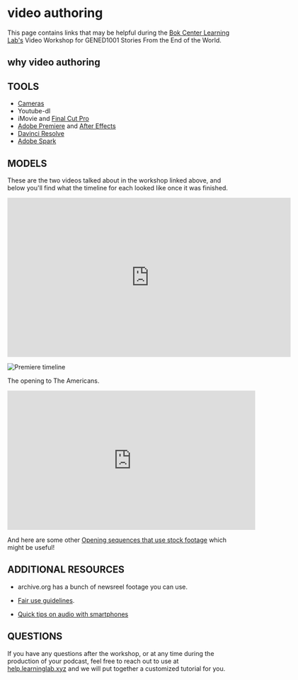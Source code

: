 # video authoring
This page contains links that may be helpful during the [Bok Center Learning Lab's](https://bokcenter.harvard.edu/learning-lab) Video Workshop for GENED1001 Stories From the End of the World.

## why video authoring



## TOOLS

* [Cameras](http://resources.learninglab.xyz/simple/projects/gened1001//cameras)
* Youtube-dl
* iMovie and [Final Cut Pro](http://resources.learninglab.xyz/simple/projects/gened1001//final-cut-pro)
* [Adobe Premiere](http://resources.learninglab.xyz/simple/projects/gened1001//adobe-premiere) and [After Effects](http://resources.learninglab.xyz/simple/projects/gened1001//adobe-after-effects)
* [Davinci Resolve](http://resources.learninglab.xyz/simple/projects/gened1001//davinci-resolve)
* [Adobe Spark](https://spark.adobe.com/)

## MODELS

These are the two videos talked about in the workshop linked above, and below you'll find what the timeline for each looked like once it was finished.
<iframe src="https://player.vimeo.com/video/481384465?title=0&byline=0&portrait=0" width="640" height="360" frameborder="0" allow="autoplay; fullscreen" allowfullscreen></iframe>

![Premiere timeline](https://files.slack.com/files-pri/T0HTW3H0V-F01FUVA4RFS/screen_shot_2020-11-19_at_2.25.43_pm.png?pub_secret=fa37eba678)


The opening to The Americans.
<iframe width="560" height="315" src="https://www.youtube.com/embed/20sAhKwWeJQ" frameborder="0" allow="accelerometer; autoplay; clipboard-write; encrypted-media; gyroscope; picture-in-picture" allowfullscreen></iframe>


And here are some other [Opening sequences that use stock footage](https://www.videvo.net/blog/7-iconic-opening-credits-sequences-that-use-stock-footage-and-one-end-credits-sequence/) which might be useful!

## ADDITIONAL RESOURCES

* archive.org has a bunch of newsreel footage you can use.
* [Fair use guidelines](https://www.copyright.gov/fair-use/more-info.html).


* [Quick tips on audio with smartphones](http://resources.learninglab.xyz/simple/projects/community-based-film/002-audio-tips)

## QUESTIONS
If you have any questions after the workshop, or at any time during the production of your podcast, feel free to reach out to use at [help.learninglab.xyz](http://help.learninglab.xyz) and we will put together a customized tutorial for you.
